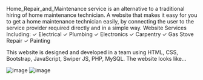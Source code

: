 Home_Repair_and_Maintenance service is an alternative to a traditional hiring of home maintenance technician. A website that makes it easy for you to get a home maintenance technician easily, by connecting the user to the service provider required directly and in a simple way. 
Website Services Including: 
✓ Electrical 
✓ Plumbing 
✓ Electronics 
✓ Carpentry
✓ Gas Stove Repair
✓ Painting 

This website is designed and developed in a team using HTML, CSS, Bootstrap, JavaScript, Swiper JS, PHP, MySQL. The website looks like...

![image](https://github.com/user-attachments/assets/32e0889e-42ca-4d7d-ab26-be67cd3801c9)
![image](https://github.com/user-attachments/assets/6662b589-9d7b-442c-9056-2a573ab20697)

